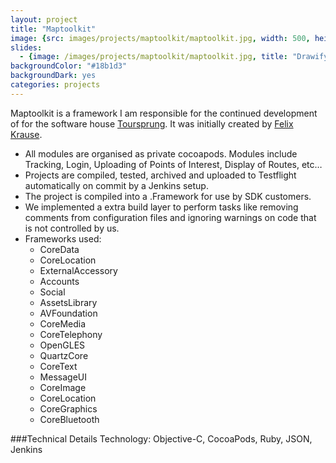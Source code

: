 ```yaml
---
layout: project
title: "Maptoolkit"
image: {src: images/projects/maptoolkit/maptoolkit.jpg, width: 500, height: 281, title: "Drawify Screenshots"}
slides:
  - {image: /images/projects/maptoolkit/maptoolkit.jpg, title: "Drawify Overview"}
backgroundColor: "#18b1d3"
backgroundDark: yes
categories: projects
---
```


Maptoolkit is a framework I am responsible for the continued development of for the software house [Toursprung](http://toursprung.com). It was initially created by [Felix Krause](http://felixkrause.at/).

<p>
	<ul>
		<li>All modules are organised as private cocoapods. Modules include Tracking, Login, Uploading of Points of Interest, Display of Routes, etc…</li>
		<li>Projects are compiled, tested, archived and uploaded to Testflight automatically on commit by a Jenkins setup.</li>
		<li>The project is compiled into a .Framework for use by SDK customers.</li>
		<li>We implemented a extra build layer to perform tasks like removing comments from configuration files and ignoring warnings on code that is not controlled by us.</li>
		<li>Frameworks used: 
			<ul>
				<li>CoreData</li>
				<li>CoreLocation</li>
				<li>ExternalAccessory</li>
				<li>Accounts</li>
				<li>Social</li>
				<li>AssetsLibrary</li>
				<li>AVFoundation</li>
				<li>CoreMedia</li>
				<li>CoreTelephony</li>
				<li>OpenGLES</li>
				<li>QuartzCore</li>
				<li>CoreText</li>
				<li>MessageUI</li>
				<li>CoreImage</li>
				<li>CoreLocation</li>
				<li>CoreGraphics</li>
				<li>CoreBluetooth</li>
			</ul>
		</li>
	</ul>
</p>

###Technical Details
Technology: Objective-C, CocoaPods, Ruby, JSON, Jenkins
